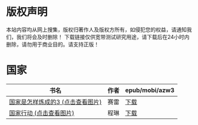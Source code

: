 # 版权声明

本站内容均从网上搜集，版权归著作人及版权方所有，如侵犯您的权益，请通知我们，我们将会及时删除！ 下载链接仅供宽带测试研究用途，请下载后在24小时内删除，请勿用于商业目的。请支持正版！

# 国家

| 书名 | 作者 | epub/mobi/azw3 |
| --- | --- | --- |
| [国家是怎样炼成的3 (点击查看图片)](https://www.dushupai.com/attachment/2024/06/08/a4bdf56185a020c8.jpg) | 赛雷 | [下载](https://url89.ctfile.com/f/31084289-1357052263-b65347?p=8866) |
| [国家行动 (点击查看图片)](https://www.dushupai.com/attachment/2024/06/03/e0a9f9994854e7f9.jpg) | 程琳 | [下载](https://url89.ctfile.com/f/31084289-1357016677-c8f62e?p=8866) |
